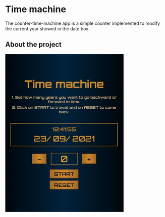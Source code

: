<h1> Time machine </h1>
<p> The counter-time-machine app is a simple counter implemented to modify the current year showed in the date box.</p>


<h2>About the project</h2>
<a href="https://andreawembacher.github.io/counter-time-machine/"><img src="https://github.com/andreawembacher/counter-time-machine/blob/main/assets/images/time-machine-img.JPG?raw=true"></img><a/>
